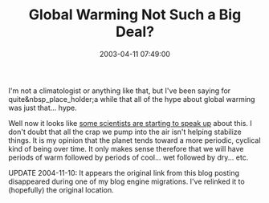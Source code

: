 ﻿---
layout: post
title: "Global Warming Not Such a Big Deal?"
comments: false
date: 2003-04-11 07:49:00
updated: 2004-11-10 16:25:00
categories:
 - Opinions, Politics, Rants
subtext-id: cf67d2b1-a0b8-46a0-b775-e963f7e64159
alias: /blog/Global-Warming-Not-Such-a-Big-Deal.aspx
---


I'm not a climatologist or anything like that, but I've been saying for quite&nbsp_place_holder;a while that all of the hype about global warming was just that... hype.

Well now it looks like [some scientists are starting to speak up](http://www.zianet.com/wblase/endtimes/gwarming.htm) about this. I don't doubt that all the crap we pump into the air isn't helping stabilize things. It is my opinion that the planet tends toward a more periodic, cyclical kind of being over time. It only makes sense therefore that we will have periods of warm followed by periods of cool... wet followed by dry... etc.

UPDATE 2004-11-10: It appears the original link from this blog posting disappeared during one of my blog engine migrations. I've relinked it to (hopefully) the original location.
